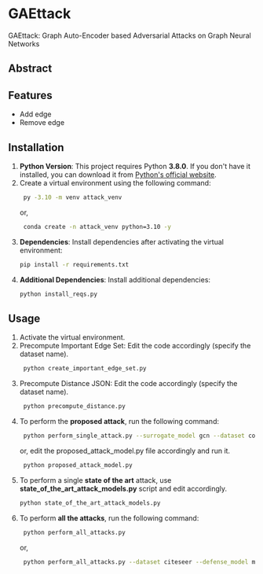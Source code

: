 # GAEttack

GAEttack: Graph Auto-Encoder based Adversarial Attacks on Graph Neural Networks

## Abstract

## Features

- Add edge
- Remove edge

## Installation

1. **Python Version**: This project requires Python **3.8.0**. If you don't have it installed, you can download it from [Python's official website](https://www.python.org/downloads/release/python-380/).
2. Create a virtual environment using the following command:
   ```bash
    py -3.10 -m venv attack_venv
   ```
   or,
   ```bash
    conda create -n attack_venv python=3.10 -y
   ```
3. **Dependencies**: Install dependencies after activating the virtual environment:
   ```bash
   pip install -r requirements.txt
   ```
4. **Additional Dependencies**: Install additional dependencies:
   ```bash
   python install_reqs.py
   ```

## Usage

1. Activate the virtual environment.
2. Precompute Important Edge Set: Edit the code accordingly (specify the dataset name).
   ```bash
    python create_important_edge_set.py
   ```
3. Precompute Distance JSON: Edit the code accordingly (specify the dataset name).
   ```bash
    python precompute_distance.py
   ```
4. To perform the **proposed attack**, run the following command:
   ```bash
    python perform_single_attack.py --surrogate_model gcn --dataset cora --defense_model gcn --budget 1 --target_node 1687
   ```
   or, edit the proposed_attack_model.py file accordingly and run it.
   ```bash
    python proposed_attack_model.py
   ```
5. To perform a single **state of the art** attack, use **state_of_the_art_attack_models.py** script and edit accordingly.
   ```bash
   python state_of_the_art_attack_models.py
   ```
6. To perform **all the attacks**, run the following command:
   ```bash
    python perform_all_attacks.py
   ```
   or,
   ```bash
    python perform_all_attacks.py --dataset citeseer --defense_model mdgcn
   ```

<!-- ## Flowchart -->

<!-- Check out the flowchart PDF in the [flowchart folder](./flowchart/). -->

<!-- [![Flowchart](./flowchart/Graph_Attack_Module.png)](./flowchart/Graph_Attack_Module.pdf) -->
